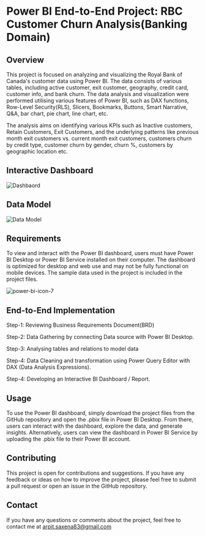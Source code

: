 # Power BI End-to-End Project: RBC Customer Churn Analysis(Banking Domain)

## Overview
This project is focused on analyzing and visualizing the Royal Bank of Canada's customer data using Power BI. The data consists of various tables, including active customer, exit customer, geography, credit card, customer info, and bank churn. The data analysis and visualization were performed utilising various features of Power BI, such as DAX functions, Row-Level Security(RLS), Slicers, Bookmarks, Buttons, Smart Narrative, Q&A, bar chart, pie chart, line chart, etc. 

The analysis aims on identifying various KPIs such as Inactive customers, Retain Customers, Exit Customers, and the underlying patterns like previous month exit customers vs. current month exit customers, customers churn by credit type, customer churn by gender, churn %, customers by geographic location etc.

## Interactive Dashboard 
![Dashbaord](https://user-images.githubusercontent.com/105154794/234424569-1e6d492c-9dee-41f3-ae81-b4cdde06504a.jpg)

## Data Model
![Data Model](https://user-images.githubusercontent.com/105154794/234424678-bd1c897d-42ef-41a0-ba4b-b24b74fa4e85.jpg)


## Requirements
To view and interact with the Power BI dashboard, users must have Power BI Desktop or Power BI Service installed on their computer. The dashboard is optimized for desktop and web use and may not be fully functional on mobile devices. The sample data used in the project is included in the project files.

![power-bi-icon-7](https://user-images.githubusercontent.com/105154794/233364101-87332619-c168-4731-8464-3195bc00b010.png)

## End-to-End Implementation
Step-1: Reviewing Business Requirements Document(BRD)

Step-2: Data Gathering by connecting Data source with Power BI Desktop. 

Step-3: Analysing tables and relations to model data

Step-4: Data Cleaning and transformation using Power Query Editor with DAX (Data Analysis Expressions). 

Step-4: Developing an Interactive BI Dashboard / Report.

## Usage
To use the Power BI dashboard, simply download the project files from the GitHub repository and open the .pbix file in Power BI Desktop. From there, users can interact with the dashboard, explore the data, and generate insights. Alternatively, users can view the dashboard in Power BI Service by uploading the .pbix file to their Power BI account.

## Contributing
This project is open for contributions and suggestions. If you have any feedback or ideas on how to improve the project, please feel free to submit a pull request or open an issue in the GitHub repository.

## Contact
If you have any questions or comments about the project, feel free to contact me at arpit.saxena83@gmail.com
